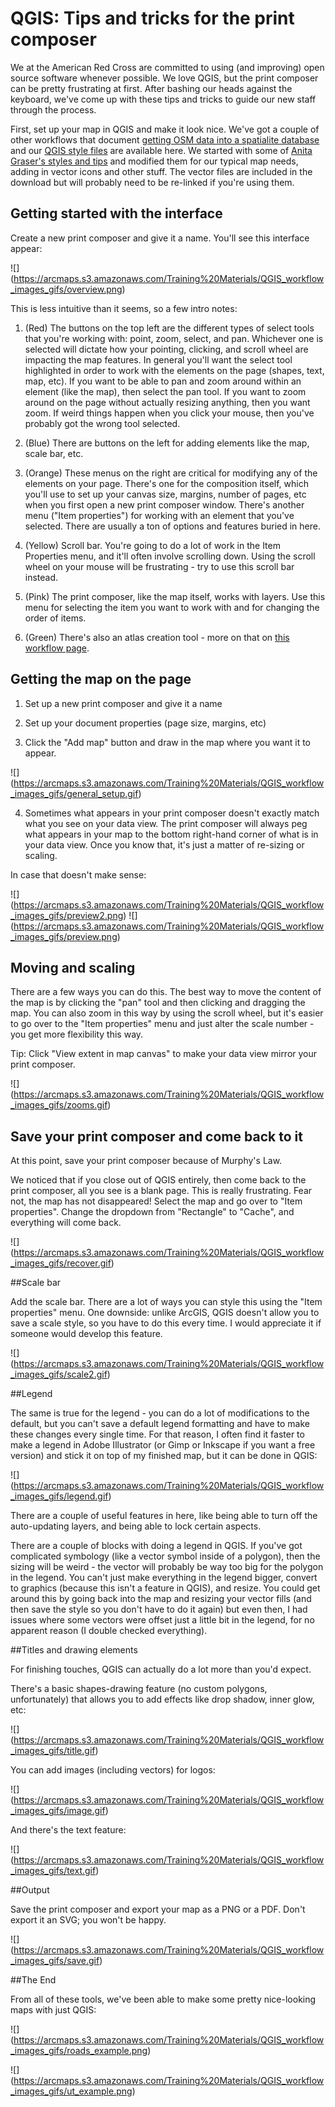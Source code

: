 # QGIS: Tips and tricks for the print composer

We at the American Red Cross are committed to using (and improving) open source software whenever possible. We love QGIS, but the print composer can be pretty frustrating at first. After bashing our heads against the keyboard, we've come up with these tips and tricks to guide our new staff through the process.

First, set up your map in QGIS and make it look nice. We've got a couple of other workflows that document [getting OSM data into a spatialite database](https://github.com/AmericanRedCross/workflows/blob/master/converting_pbf_into_spatialite.md) and our [QGIS style files](https://github.com/AmericanRedCross/qgis-styles) are available here. We started with some of [Anita Graser's styles and tips](https://anitagraser.com/2014/05/31/a-guide-to-googlemaps-like-maps-with-osm-in-qgis/) and modified them for our typical map needs, adding in vector icons and other stuff. The vector files are included in the download but will probably need to be re-linked if you're using them.

## Getting started with the interface

Create a new print composer and give it a name. You'll see this interface appear:

![] (https://arcmaps.s3.amazonaws.com/Training%20Materials/QGIS_workflow_images_gifs/overview.png)

This is less intuitive than it seems, so a few intro notes:

1. (Red) The buttons on the top left are the different types of select tools that you're working with: point, zoom, select, and pan. Whichever one is selected will dictate how your pointing, clicking, and scroll wheel are impacting the map features. In general you'll want the select tool highlighted in order to work with the elements on the page (shapes, text, map, etc). If you want to be able to pan and zoom around within an element (like the map), then select the pan tool. If you want to zoom around on the page without actually resizing anything, then you want zoom. If weird things happen when you click your mouse, then you've probably got the wrong tool selected.

2. (Blue) There are buttons on the left for adding elements like the map, scale bar, etc.

3. (Orange) These menus on the right are critical for modifying any of the elements on your page. There's one for the composition itself, which you'll use to set up your canvas size, margins, number of pages, etc when you first open a new print composer window. There's another menu ("Item properties") for working with an element that you've selected. There are usually a ton of options and features buried in here.

4. (Yellow) Scroll bar. You're going to do a lot of work in the Item Properties menu, and it'll often involve scrolling down. Using the scroll wheel on your mouse will be frustrating - try to use this scroll bar instead.

5. (Pink) The print composer, like the map itself, works with layers. Use this menu for selecting the item you want to work with and for changing the order of items.

6. (Green) There's also an atlas creation tool - more on that on [this workflow page](https://github.com/AmericanRedCross/workflows/blob/master/qgis-atlas-techniques.md).


## Getting the map on the page

1. Set up a new print composer and give it a name

2. Set up your document properties (page size, margins, etc)

3. Click the "Add map" button and draw in the map where you want it to appear.

![] (https://arcmaps.s3.amazonaws.com/Training%20Materials/QGIS_workflow_images_gifs/general_setup.gif)

4. Sometimes what appears in your print composer doesn't exactly match what you see on your data view. The print composer will always peg what appears in your map to the bottom right-hand corner of what is in your data view. Once you know that, it's just a matter of re-sizing or scaling.

In case that doesn't make sense:

![] (https://arcmaps.s3.amazonaws.com/Training%20Materials/QGIS_workflow_images_gifs/preview2.png)
![] (https://arcmaps.s3.amazonaws.com/Training%20Materials/QGIS_workflow_images_gifs/preview.png)


## Moving and scaling

There are a few ways you can do this. The best way to move the content of the map is by clicking the "pan" tool and then clicking and dragging the map. You can also zoom in this way by using the scroll wheel, but it's easier to go over to the "Item properties" menu and just alter the scale number - you get more flexibility this way.

Tip: Click "View extent in map canvas" to make your data view mirror your print composer.

![] (https://arcmaps.s3.amazonaws.com/Training%20Materials/QGIS_workflow_images_gifs/zooms.gif)

## Save your print composer and come back to it

At this point, save your print composer because of Murphy's Law.

We noticed that if you close out of QGIS entirely, then come back to the print composer, all you see is a blank page. This is really frustrating. Fear not, the map has not disappeared! Select the map and go over to "Item properties". Change the dropdown from "Rectangle" to "Cache", and everything will come back.

![] (https://arcmaps.s3.amazonaws.com/Training%20Materials/QGIS_workflow_images_gifs/recover.gif)


##Scale bar

Add the scale bar. There are a lot of ways you can style this using the "Item properties" menu. One downside: unlike ArcGIS, QGIS doesn't allow you to save a scale style, so you have to do this every time. I would appreciate it if someone would develop this feature.

![] (https://arcmaps.s3.amazonaws.com/Training%20Materials/QGIS_workflow_images_gifs/scale2.gif)

##Legend

The same is true for the legend - you can do a lot of modifications to the default, but you can't save a default legend formatting and have to make these changes every single time. For that reason, I often find it faster to make a legend in Adobe Illustrator (or Gimp or Inkscape if you want a free version) and stick it on top of my finished map, but it can be done in QGIS:

![] (https://arcmaps.s3.amazonaws.com/Training%20Materials/QGIS_workflow_images_gifs/legend.gif)

There are a couple of useful features in here, like being able to turn off the auto-updating layers, and being able to lock certain aspects.

There are a couple of blocks with doing a legend in QGIS. If you've got complicated symbology (like a vector symbol inside of a polygon), then the sizing will be weird - the vector will probably be way too big for the polygon in the legend. You can't just make everything in the legend bigger, convert to graphics (because this isn't a feature in QGIS), and resize. You could get around this by going back into the map and resizing your vector fills (and then save the style so you don't have to do it again) but even then, I had issues where some vectors were offset just a little bit in the legend, for no apparent reason (I double checked everything).

##Titles and drawing elements

For finishing touches, QGIS can actually do a lot more than you'd expect.

There's a basic shapes-drawing feature (no custom polygons, unfortunately) that allows you to add effects like drop shadow, inner glow, etc:

![] (https://arcmaps.s3.amazonaws.com/Training%20Materials/QGIS_workflow_images_gifs/title.gif)

You can add images (including vectors) for logos:

![] (https://arcmaps.s3.amazonaws.com/Training%20Materials/QGIS_workflow_images_gifs/image.gif)

And there's the text feature:

![] (https://arcmaps.s3.amazonaws.com/Training%20Materials/QGIS_workflow_images_gifs/text.gif)

##Output

Save the print composer and export your map as a PNG or a PDF. Don't export it an SVG; you won't be happy.

![] (https://arcmaps.s3.amazonaws.com/Training%20Materials/QGIS_workflow_images_gifs/save.gif)

##The End

From all of these tools, we've been able to make some pretty nice-looking maps with just QGIS:

![] (https://arcmaps.s3.amazonaws.com/Training%20Materials/QGIS_workflow_images_gifs/roads_example.png)

![] (https://arcmaps.s3.amazonaws.com/Training%20Materials/QGIS_workflow_images_gifs/ut_example.png)
